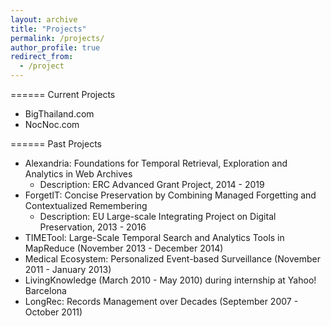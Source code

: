 ```yaml
---
layout: archive
title: "Projects"
permalink: /projects/
author_profile: true
redirect_from:
  - /project
---
```


======
Current Projects
* BigThailand.com
* NocNoc.com

======
Past Projects
* Alexandria: Foundations for Temporal Retrieval, Exploration and Analytics in Web Archives
  * Description: ERC Advanced Grant Project, 2014 - 2019
* ForgetIT: Concise Preservation by Combining Managed Forgetting and Contextualized Remembering
  * Description: EU Large-scale Integrating Project on Digital Preservation, 2013 - 2016
* TIMETool: Large-Scale Temporal Search and Analytics Tools in MapReduce (November 2013 - December 2014)
* Medical Ecosystem: Personalized Event-based Surveillance (November 2011 - January 2013)
* LivingKnowledge (March 2010 - May 2010) during internship at Yahoo! Barcelona
* LongRec: Records Management over Decades (September 2007 - October 2011)